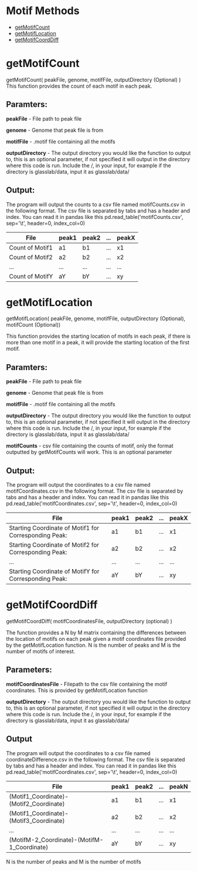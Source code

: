 # Motif Methods
- [getMotifCount](#-getMotifCount)
- [getMotifLocation](#-getMotifLocation)
- [getMotifCoordDiff](#-getMotifCoordDiff)

# getMotifCount

getMotifCount( peakFile, genome, motifFile, outputDirectory (Optional) )
This function provides the count of each motif in each peak.

## Paramters:
**peakFile** - File path to peak file 

**genome** - Genome that peak file is from 

**motifFile** - .motif file containing all the motifs

**outputDirectory** - The output directory you would like the function to output to, this is an optional parameter, if not specified it will output in the directory where this code is run.
Include the /, in your input, for example if the directory is glasslab/data, input it as glasslab/data/

## Output:
The program will output the counts to a csv file named motifCounts.csv in the following format. 
The csv file is separated by tabs and has a header and index. 
You can read it in pandas like this pd.read_table('motifCounts.csv', sep='\t', header=0, index_col=0)

| File            | peak1 | peak2  |  ...  | peakX  |
| --------------- | ----- | ------ | ----- | ------ |
| Count of Motif1 |   a1  |   b1   |  ...  |   x1   |
| Count of Motif2 |   a2  |   b2   |  ...  |   x2   |
|  ...            |  ...  |   ...  |  ...  |  ...   |
| Count of MotifY |   aY  |   bY   |  ...  |   xy   |


# getMotifLocation

getMotifLocation( peakFile, genome, motifFile, outputDirectory (Optional), motifCount (Optional))

This function provides the starting location of motifs in each peak, if there is more than one motif in a peak, it will provide the starting location of the first motif.
## Paramters:
**peakFile** - File path to peak file 

**genome** - Genome that peak file is from 

**motifFile** - .motif file containing all the motifs

**outputDirectory** - The output directory you would like the function to output to, this is an optional parameter, if not specified it will output in the directory where this code is run.
Include the /, in your input, for example if the directory is glasslab/data, input it as glasslab/data/

**motifCounts** - csv file containing the counts of motif, only the format outputted by getMotifCounts will work. This is an optional parameter

## Output:
The program will output the coordinates to a csv file named motifCoordinates.csv in the following format. 
The csv file is separated by tabs and has a header and index. 
You can read it in pandas like this pd.read_table('motifCoordinates.csv', sep='\t', header=0, index_col=0)

| File            | peak1 | peak2  |  ...  | peakX  |
| --------------- | ----- | ------ | ----- | ------ |
| Starting Coordinate of Motif1 for Corresponding Peak: |   a1  |   b1   |  ...  |   x1   |
| Starting Coordinate of Motif2 for Corresponding Peak: |   a2  |   b2   |  ...  |   x2   |
|  ...            |  ...  |   ...  |  ...  |  ...   |
| Starting Coordinate of MotifY for Corresponding Peak: |   aY  |   bY   |  ...  |   xy   |

# getMotifCoordDiff
getMotifCoordDiff( motifCoordinatesFile, outputDirectory (optional) )

The function provides a N by M matrix containing the differences between the location of motifs on each peak given a motif coordinates file provided by the getMotifLocation function. N is the number of peaks and M is the number of motifs of interest.
## Parameters:
**motifCoordinatesFile** - Filepath to the csv file containing the motif coordinates. This is provided by getMotifLocation function

**outputDirectory** - The output directory you would like the function to output to, this is an optional parameter, if not specified it will output in the directory where this code is run. Include the /, in your input, for example if the directory is glasslab/data, input it as glasslab/data/

## Output
The program will output the coordinates to a csv file named coordinateDifference.csv in the following format. 
The csv file is separated by tabs and has a header and index. 
You can read it in pandas like this pd.read_table('motifCoordinates.csv', sep='\t', header=0, index_col=0)

| File            | peak1 | peak2  |  ...  | peakN  |
| --------------- | ----- | ------ | ----- | ------ |
| (Motif1_Coordinate)-(Motif2_Coordinate) |   a1  |   b1   |  ...  |   x1   |
| (Motif1_Coordinate)-(Motif3_Coordinate) |   a2  |   b2   |  ...  |   x2   |
|  ...            |  ...  |   ...  |  ...  |  ...   |
| (MotifM-2_Coordinate)-(MotifM-1_Coordinate) |   aY  |   bY   |  ...  |   xy   |

N is the number of peaks and M is the number of motifs
